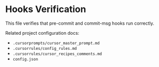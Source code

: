 # Hooks Verification

This file verifies that pre-commit and commit-msg hooks run correctly.

Related project configuration docs:
- `.cursorprompts/cursor_master_prompt.md`
- `.cursorrules/config_rules.md`
- `.cursorrules/cursor_recipes_comments.md`
- `config.json`
